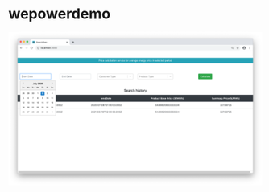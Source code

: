 # wepowerdemo


![alt text](https://github.com/jeck7/wepowerdemo/blob/master/Screenshot%202020-07-02%20at%2013.29.11.png)

